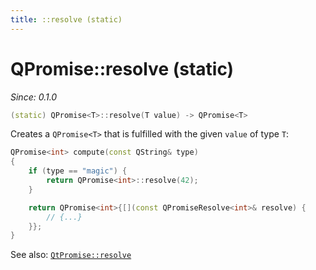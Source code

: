 ```yaml
---
title: ::resolve (static)
---
```


# QPromise::resolve (static)

*Since: 0.1.0*

```cpp
(static) QPromise<T>::resolve(T value) -> QPromise<T>
```

Creates a `QPromise<T>` that is fulfilled with the given `value` of type `T`:

```cpp
QPromise<int> compute(const QString& type)
{
    if (type == "magic") {
        return QPromise<int>::resolve(42);
    }

    return QPromise<int>{[](const QPromiseResolve<int>& resolve) {
        // {...}
    }};
}
```

See also: [`QtPromise::resolve`](../helpers/resolve.md)
